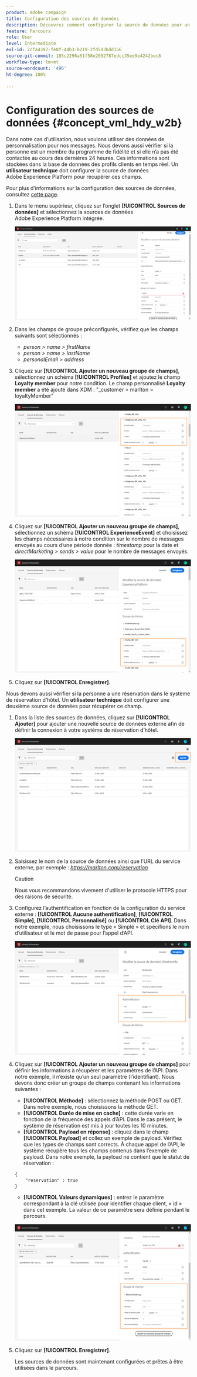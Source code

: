 ```yaml
---
product: adobe campaign
title: Configuration des sources de données
description: Découvrez comment configurer la source de données pour un cas d’utilisation avancé de parcours
feature: Parcours
role: User
level: Intermediate
exl-id: 2cfa4397-fe8f-44b3-b219-2fd5d3bdd156
source-git-commit: 185c2296a51f58e2092787edcc35ee9e4242bec8
workflow-type: tm+mt
source-wordcount: '496'
ht-degree: 100%

---
```


# Configuration des sources de données {#concept_vml_hdy_w2b}

Dans notre cas d’utilisation, nous voulons utiliser des données de personnalisation pour nos messages. Nous devons aussi vérifier si la personne est un membre du programme de fidélité et si elle n’a pas été contactée au cours des dernières 24 heures. Ces informations sont stockées dans la base de données des profils clients en temps réel. Un **utilisateur technique** doit configurer la source de données Adobe Experience Platform pour récupérer ces champs.

Pour plus d’informations sur la configuration des sources de données, consultez [cette page](../datasource/about-data-sources.md).

1. Dans le menu supérieur, cliquez sur l’onglet **[!UICONTROL Sources de données]** et sélectionnez la sources de données Adobe Experience Platform intégrée.

   ![](../assets/journey23.png)

1. Dans les champs de groupe préconfigurés, vérifiez que les champs suivants sont sélectionnés :

   * _person > name > firstName_
   * _person > name > lastName_
   * _personalEmail > address_

1. Cliquez sur **[!UICONTROL Ajouter un nouveau groupe de champs]**, sélectionnez un schéma **[!UICONTROL Profiles]** et ajoutez le champ **Loyalty member** pour notre condition. Le champ personnalisé **Loyalty member** a été ajouté dans XDM : &quot;_customer > marlton > loyaltyMember&quot;

   ![](../assets/journeyuc2_6.png)

1. Cliquez sur **[!UICONTROL Ajouter un nouveau groupe de champs]**, sélectionnez un schéma **[!UICONTROL ExperienceEvent]** et choisissez les champs nécessaires à notre condition sur le nombre de messages envoyés au cours d’une période donnée : _timestamp_ pour la date et _directMarketing > sends > value_ pour le nombre de messages envoyés.

   ![](../assets/journeyuc2_7.png)

1. Cliquez sur **[!UICONTROL Enregistrer]**.

Nous devons aussi vérifier si la personne a une réservation dans le système de réservation d’hôtel. Un **utilisateur technique** doit configurer une deuxième source de données pour récupérer ce champ.

1. Dans la liste des sources de données, cliquez sur **[!UICONTROL Ajouter]** pour ajouter une nouvelle source de données externe afin de définir la connexion à votre système de réservation d’hôtel.

   ![](../assets/journeyuc2_9.png)

1. Saisissez le nom de la source de données ainsi que l’URL du service externe, par exemple : _https://marlton.com/reservation_

   >[!CAUTION]
   >
   >Nous vous recommandons vivement d&#39;utiliser le protocole HTTPS pour des raisons de sécurité.

1. Configurez l’authentification en fonction de la configuration du service externe : **[!UICONTROL Aucune authentification]**, **[!UICONTROL Simple]**, **[!UICONTROL Personnalisé]** ou **[!UICONTROL Clé API]**. Dans notre exemple, nous choisissons le type « Simple » et spécifions le nom d’utilisateur et le mot de passe pour l’appel d’API.

   ![](../assets/journeyuc2_10.png)

1. Cliquez sur **[!UICONTROL Ajouter un nouveau groupe de champs]** pour définir les informations à récupérer et les paramètres de l’API. Dans notre exemple, il n’existe qu’un seul paramètre (l’identifiant). Nous devons donc créer un groupe de champs contenant les informations suivantes :

   * **[!UICONTROL Méthode]** : sélectionnez la méthode POST ou GET. Dans notre exemple, nous choisissons la méthode GET.
   * **[!UICONTROL Durée de mise en cache]** : cette durée varie en fonction de la fréquence des appels d’API. Dans le cas présent, le système de réservation est mis à jour toutes les 10 minutes.
   * **[!UICONTROL Payload en réponse]** : cliquez dans le champ **[!UICONTROL Payload]** et collez un exemple de payload. Vérifiez que les types de champs sont corrects. À chaque appel de l’API, le système récupère tous les champs contenus dans l’exemple de payload. Dans notre exemple, la payload ne contient que le statut de réservation :

   ```
   {
       "reservation" : true
   }
   ```

   * **[!UICONTROL Valeurs dynamiques]** : entrez le paramètre correspondant à la clé utilisée pour identifier chaque client, « id » dans cet exemple. La valeur de ce paramètre sera définie pendant le parcours.

   ![](../assets/journeyuc2_11.png)

1. Cliquez sur **[!UICONTROL Enregistrer]**.

   Les sources de données sont maintenant configurées et prêtes à être utilisées dans le parcours.
